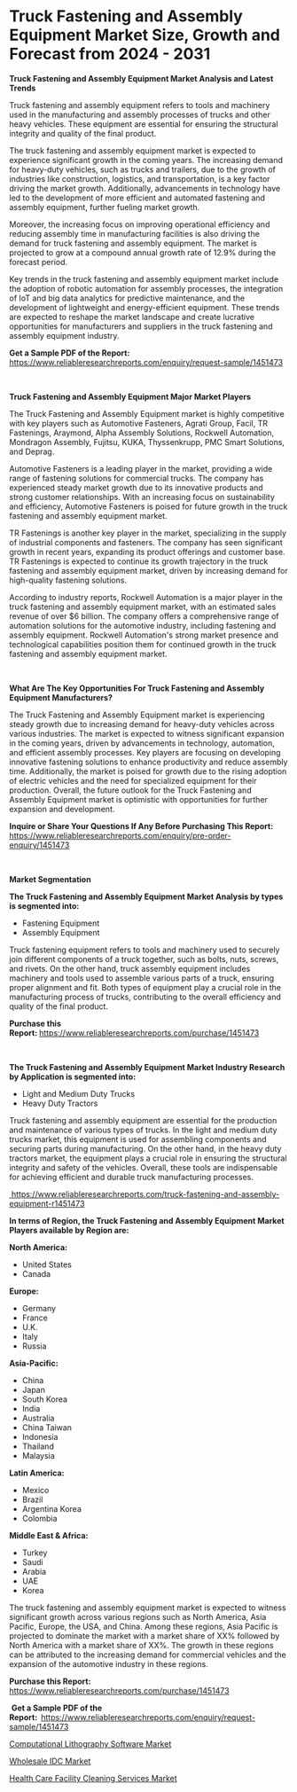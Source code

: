 <p><h1>Truck Fastening and Assembly Equipment Market Size, Growth and Forecast from 2024 - 2031</h1></p><p><strong>Truck Fastening and Assembly Equipment Market Analysis and Latest Trends</strong></p>
<p><p>Truck fastening and assembly equipment refers to tools and machinery used in the manufacturing and assembly processes of trucks and other heavy vehicles. These equipment are essential for ensuring the structural integrity and quality of the final product.</p><p>The truck fastening and assembly equipment market is expected to experience significant growth in the coming years. The increasing demand for heavy-duty vehicles, such as trucks and trailers, due to the growth of industries like construction, logistics, and transportation, is a key factor driving the market growth. Additionally, advancements in technology have led to the development of more efficient and automated fastening and assembly equipment, further fueling market growth.</p><p>Moreover, the increasing focus on improving operational efficiency and reducing assembly time in manufacturing facilities is also driving the demand for truck fastening and assembly equipment. The market is projected to grow at a compound annual growth rate of 12.9% during the forecast period.</p><p>Key trends in the truck fastening and assembly equipment market include the adoption of robotic automation for assembly processes, the integration of IoT and big data analytics for predictive maintenance, and the development of lightweight and energy-efficient equipment. These trends are expected to reshape the market landscape and create lucrative opportunities for manufacturers and suppliers in the truck fastening and assembly equipment industry.</p></p>
<p><strong>Get a Sample PDF of the Report:&nbsp;</strong> <a href="https://www.reliableresearchreports.com/enquiry/request-sample/1451473">https://www.reliableresearchreports.com/enquiry/request-sample/1451473</a></p>
<p>&nbsp;</p>
<p><strong>Truck Fastening and Assembly Equipment Major Market Players</strong></p>
<p><p>The Truck Fastening and Assembly Equipment market is highly competitive with key players such as Automotive Fasteners, Agrati Group, Facil, TR Fastenings, Araymond, Alpha Assembly Solutions, Rockwell Automation, Mondragon Assembly, Fujitsu, KUKA, Thyssenkrupp, PMC Smart Solutions, and Deprag.</p><p>Automotive Fasteners is a leading player in the market, providing a wide range of fastening solutions for commercial trucks. The company has experienced steady market growth due to its innovative products and strong customer relationships. With an increasing focus on sustainability and efficiency, Automotive Fasteners is poised for future growth in the truck fastening and assembly equipment market.</p><p>TR Fastenings is another key player in the market, specializing in the supply of industrial components and fasteners. The company has seen significant growth in recent years, expanding its product offerings and customer base. TR Fastenings is expected to continue its growth trajectory in the truck fastening and assembly equipment market, driven by increasing demand for high-quality fastening solutions.</p><p>According to industry reports, Rockwell Automation is a major player in the truck fastening and assembly equipment market, with an estimated sales revenue of over $6 billion. The company offers a comprehensive range of automation solutions for the automotive industry, including fastening and assembly equipment. Rockwell Automation's strong market presence and technological capabilities position them for continued growth in the truck fastening and assembly equipment market.</p></p>
<p>&nbsp;</p>
<p><strong>What Are The Key Opportunities For Truck Fastening and Assembly Equipment Manufacturers?</strong></p>
<p><p>The Truck Fastening and Assembly Equipment market is experiencing steady growth due to increasing demand for heavy-duty vehicles across various industries. The market is expected to witness significant expansion in the coming years, driven by advancements in technology, automation, and efficient assembly processes. Key players are focusing on developing innovative fastening solutions to enhance productivity and reduce assembly time. Additionally, the market is poised for growth due to the rising adoption of electric vehicles and the need for specialized equipment for their production. Overall, the future outlook for the Truck Fastening and Assembly Equipment market is optimistic with opportunities for further expansion and development.</p></p>
<p><strong>Inquire or Share Your Questions If Any Before Purchasing This Report:</strong> <a href="https://www.reliableresearchreports.com/enquiry/pre-order-enquiry/1451473">https://www.reliableresearchreports.com/enquiry/pre-order-enquiry/1451473</a></p>
<p>&nbsp;</p>
<p><strong>Market Segmentation</strong></p>
<p><strong>The Truck Fastening and Assembly Equipment Market Analysis by types is segmented into:</strong></p>
<p><ul><li>Fastening Equipment</li><li>Assembly Equipment</li></ul></p>
<p><p>Truck fastening equipment refers to tools and machinery used to securely join different components of a truck together, such as bolts, nuts, screws, and rivets. On the other hand, truck assembly equipment includes machinery and tools used to assemble various parts of a truck, ensuring proper alignment and fit. Both types of equipment play a crucial role in the manufacturing process of trucks, contributing to the overall efficiency and quality of the final product.</p></p>
<p><strong>Purchase this Report:&nbsp;</strong><a href="https://www.reliableresearchreports.com/purchase/1451473">https://www.reliableresearchreports.com/purchase/1451473</a></p>
<p>&nbsp;</p>
<p><strong>The Truck Fastening and Assembly Equipment Market Industry Research by Application is segmented into:</strong></p>
<p><ul><li>Light and Medium Duty Trucks</li><li>Heavy Duty Tractors</li></ul></p>
<p><p>Truck fastening and assembly equipment are essential for the production and maintenance of various types of trucks. In the light and medium duty trucks market, this equipment is used for assembling components and securing parts during manufacturing. On the other hand, in the heavy duty tractors market, the equipment plays a crucial role in ensuring the structural integrity and safety of the vehicles. Overall, these tools are indispensable for achieving efficient and durable truck manufacturing processes.</p></p>
<p><a href="https://www.reliableresearchreports.com/truck-fastening-and-assembly-equipment-r1451473">&nbsp;https://www.reliableresearchreports.com/truck-fastening-and-assembly-equipment-r1451473</a></p>
<p><strong>In terms of Region, the Truck Fastening and Assembly Equipment Market Players available by Region are:</strong></p>
<p>
    <p> <strong> North America: </strong>
        <ul>
            <li>United States</li>
            <li>Canada</li>
        </ul>
        </p> 
    <p> <strong> Europe: </strong>
        <ul>
            <li>Germany</li>
            <li>France</li>
            <li>U.K.</li>
            <li>Italy</li>
            <li>Russia</li>
        </ul>
        </p> 
    <p> <strong> Asia-Pacific: </strong>
        <ul>
            <li>China</li>
            <li>Japan</li>
            <li>South Korea</li>
            <li>India</li>
            <li>Australia</li>
            <li>China Taiwan</li>
            <li>Indonesia</li>
            <li>Thailand</li>
            <li>Malaysia</li>
        </ul>
        </p> 
    <p> <strong> Latin America: </strong>
        <ul>
            <li>Mexico</li>
            <li>Brazil</li>
            <li>Argentina Korea</li>
            <li>Colombia</li>
        </ul>
        </p> 
    <p> <strong> Middle East & Africa: </strong>
        <ul>
            <li>Turkey</li>
            <li>Saudi</li>
            <li>Arabia</li>
            <li>UAE</li>
            <li>Korea</li>
        </ul>
    </p>
    </p>
<p><p>The truck fastening and assembly equipment market is expected to witness significant growth across various regions such as North America, Asia Pacific, Europe, the USA, and China. Among these regions, Asia Pacific is projected to dominate the market with a market share of XX% followed by North America with a market share of XX%. The growth in these regions can be attributed to the increasing demand for commercial vehicles and the expansion of the automotive industry in these regions.</p></p>
<p><strong>Purchase this Report: </strong><a href="https://www.reliableresearchreports.com/purchase/1451473">https://www.reliableresearchreports.com/purchase/1451473</a></p>
<p>&nbsp;<strong>Get a Sample PDF of the Report:&nbsp;&nbsp;</strong><a href="https://www.reliableresearchreports.com/enquiry/request-sample/1451473">https://www.reliableresearchreports.com/enquiry/request-sample/1451473</a></p>
<p><strong></strong></p>
<p><p><a href="https://github.com/lamhaoka57/Market-Research-Report-List-1/blob/main/computational-lithography-software-market.md">Computational Lithography Software Market</a></p><p><a href="https://github.com/RichRobinson5/Market-Research-Report-List-6/blob/main/wholesale-idc-market.md">Wholesale IDC Market</a></p><p><a href="https://github.com/caominhtri712020/Market-Research-Report-List-1/blob/main/health-care-facility-cleaning-services-market.md">Health Care Facility Cleaning Services Market</a></p></p>
